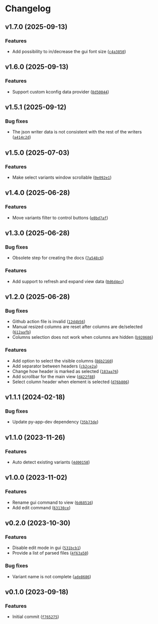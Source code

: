 # Changelog

## v1.7.0 (2025-09-13)

### Features

- Add possibility to in/decrease the gui font size ([`c4a3850`](https://github.com/cuinixam/kspl/commit/c4a3850d054bed6ad2e04e3bcf451cbbb64695b9))

## v1.6.0 (2025-09-13)

### Features

- Support custom kconfig data provider ([`8d50044`](https://github.com/cuinixam/kspl/commit/8d5004458bf10ebc742a082bce106c5bd9240dfe))

## v1.5.1 (2025-09-12)

### Bug fixes

- The json writer data is not consistent with the rest of the writers ([`a414c2d`](https://github.com/cuinixam/kspl/commit/a414c2d8dba2ad338d9ac203ac0d3857398def43))

## v1.5.0 (2025-07-03)

### Features

- Make select variants window scrollable ([`0e092e1`](https://github.com/cuinixam/kspl/commit/0e092e13c4fdb77f584032a681b4b64d19e64339))

## v1.4.0 (2025-06-28)

### Features

- Move variants filter to control buttons ([`e0bd7af`](https://github.com/cuinixam/kspl/commit/e0bd7af35ed4c6eb4ed53ce3e6dd88f84b03d7c1))

## v1.3.0 (2025-06-28)

### Bug fixes

- Obsolete step for creating the docs ([`7a548c6`](https://github.com/cuinixam/kspl/commit/7a548c6f0ec83e2851500c3a937f15daf76ae0f2))

### Features

- Add support to refresh and expand view data ([`0d6d4ec`](https://github.com/cuinixam/kspl/commit/0d6d4ec4679dbaf6c116dddd4150bbf104eccbd8))

## v1.2.0 (2025-06-28)

### Bug fixes

- Github action file is invalid ([`12d4b56`](https://github.com/cuinixam/kspl/commit/12d4b5647e55f3582d7a11c4b7c541d71e2da253))
- Manual resized columns are reset after columns are de/selected ([`612aafb`](https://github.com/cuinixam/kspl/commit/612aafb477619901579a7f2f5d5e638e44656056))
- Columns selection does not work when columns are hidden ([`b920686`](https://github.com/cuinixam/kspl/commit/b9206869d24de318e6a5702cc2f87eb4f9ef3e91))

### Features

- Add option to select the visible columns ([`86b2160`](https://github.com/cuinixam/kspl/commit/86b2160a7760f6cc587c8f6daf0099fef7218607))
- Add separator between headers ([`cb2ce2a`](https://github.com/cuinixam/kspl/commit/cb2ce2adc16a05395f3c8b0c0f7003a3b5d5ea87))
- Change how header is marked as selected ([`183aa76`](https://github.com/cuinixam/kspl/commit/183aa76f3ae442bdec8bd30db85552f391f15b29))
- Add scrollbar for the main view ([`d422f88`](https://github.com/cuinixam/kspl/commit/d422f88da2f6938cd7db6c0e73527023fd399409))
- Select column header when element is selected ([`d76b806`](https://github.com/cuinixam/kspl/commit/d76b80625fd10e293a1bea18f1aa1f163307aafe))

## v1.1.1 (2024-02-18)

### Bug fixes

- Update py-app-dev dependency ([`35b73de`](https://github.com/cuinixam/kspl/commit/35b73de7a22a8371fad12eb76451abe49881872e))

## v1.1.0 (2023-11-26)

### Features

- Auto detect existing variants ([`4d00158`](https://github.com/cuinixam/kspl/commit/4d001580b34680078d439546e31834162ab5cce4))

## v1.0.0 (2023-11-02)

### Features

- Rename gui command to view ([`6d68516`](https://github.com/cuinixam/kspl/commit/6d685169208f31f7b6d0600905c3a7f332e6c739))
- Add edit command ([`63130ce`](https://github.com/cuinixam/kspl/commit/63130ce7077ba714b6da02518e168f5ac3ed39ec))

## v0.2.0 (2023-10-30)

### Features

- Disable edit mode in gui ([`531bcb1`](https://github.com/cuinixam/kspl/commit/531bcb147bcffddc40968087d3e1f86f05f27084))
- Provide a list of parsed files ([`4f63a50`](https://github.com/cuinixam/kspl/commit/4f63a50320ecf3793e115ac0089e6044c46dec6c))

### Bug fixes

- Variant name is not complete ([`ade8686`](https://github.com/cuinixam/kspl/commit/ade86867bc44cc9c99c0f77aa79861b3a50fd496))

## v0.1.0 (2023-09-18)

### Features

- Initial commit ([`f765275`](https://github.com/cuinixam/kspl/commit/f765275ee42047559583e0577d58e72d2ebf4d5c))
